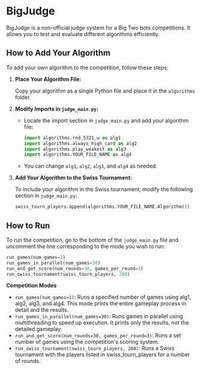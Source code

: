 # BigJudge

BigJudge is a non-official judge system for a Big Two bots competitions. It allows you to test and evaluate different algorithms efficiently.

## How to Add Your Algorithm

To add your own algorithm to the competition, follow these steps:

1. **Place Your Algorithm File:**
   
   Copy your algorithm as a single Python file and place it in the `algorithms` folder.

2. **Modify Imports in `judge_main.py`:**
   - Locate the import section in `judge_main.py` and add your algorithm file:
     ```python
     import algorithms.rnd_5321_w as alg1
     import algorithms.always_high_card as alg2
     import algorithms.play_weakest as alg3
     import algorithms.YOUR_FILE_NAME as alg4
     ```
   - You can change `alg1`, `alg2`, `alg3`, and `alg4` as needed.

3. **Add Your Algorithm to the Swiss Tournament:**

   To include your algorithm in the Swiss tournament, modify the following section in `judge_main.py`:
     ```python
     swiss_tourn_players.append(algorithms.YOUR_FILE_NAME.Algorithm())
     ```

## How to Run

To run the competition, go to the bottom of the `judge_main.py` file and uncomment the line corresponding to the mode you wish to run:

```python
run_games(num_games=1) 
run_games_in_parallel(num_games=30) 
run_and_get_score(num_rounds=30, games_per_round=3) 
run_swiss_tournament(swiss_tourn_players, 200)
```

**Competition Modes**

- `run_games(num_games=1)`: Runs a specified number of games using alg1, alg2, alg3, and alg4. This mode prints the entire gameplay process in detail and the results.
- `run_games_in_parallel(num_games=30)`: Runs games in parallel using multithreading to speed up execution. It prints only the results, not the detailed gameplay.
- `run_and_get_score(num_rounds=30, games_per_round=3)`: Runs a set number of games using the competition's scoring system.
- `run_swiss_tournament(swiss_tourn_players, 200)`: Runs a Swiss tournament with the players listed in swiss_tourn_players for a number of rounds.